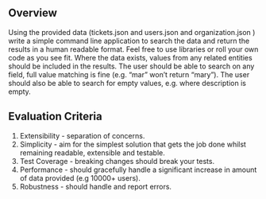 ## Overview

Using the provided data (tickets.json and users.json and organization.json ) write a simple command line application to search the data and return the results in a human readable format.
Feel free to use libraries or roll your own code as you see fit.
Where the data exists, values from any related entities should be included in the results.
The user should be able to search on any field, full value matching is fine (e.g. “mar” won’t return “mary”).
The user should also be able to search for empty values, e.g. where description is empty.

## Evaluation Criteria 

1. Extensibility - separation of concerns.
2. Simplicity - aim for the simplest solution that gets the job done whilst remaining readable, extensible and testable.
3. Test Coverage - breaking changes should break your tests.
4. Performance - should gracefully handle a significant increase in amount of data
provided (e.g 10000+ users).
5. Robustness - should handle and report errors.